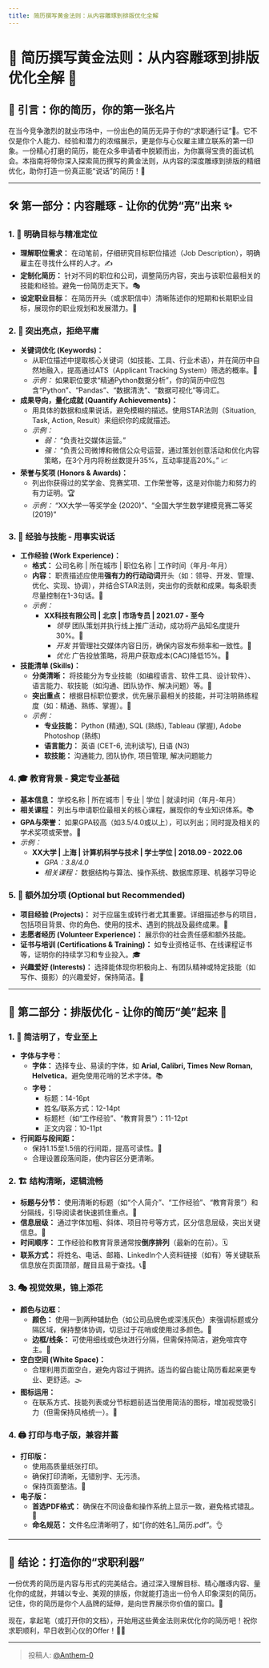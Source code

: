 ```yaml
---
title: 简历撰写黄金法则：从内容雕琢到排版优化全解
---
```


# 🌟 简历撰写黄金法则：从内容雕琢到排版优化全解 🌟

## 📖 引言：你的简历，你的第一张名片

在当今竞争激烈的就业市场中，一份出色的简历无异于你的“求职通行证”🚀。它不仅是你个人能力、经验和潜力的浓缩展示，更是你与心仪雇主建立联系的第一印象。一份精心打磨的简历，能在众多申请者中脱颖而出，为你赢得宝贵的面试机会。本指南将带你深入探索简历撰写的黄金法则，从内容的深度雕琢到排版的精细优化，助你打造一份真正能“说话”的简历！🎯

---

## 🛠️ 第一部分：内容雕琢 - 让你的优势“亮”出来 ✨

### 1. 🎯 明确目标与精准定位

*   **理解职位需求：** 在动笔前，仔细研究目标职位描述（Job Description），明确雇主在寻找什么样的人才。✍️
*   **定制化简历：** 针对不同的职位和公司，调整简历内容，突出与该职位最相关的技能和经验。避免一份简历走天下。🎭
*   **设定职业目标：** 在简历开头（或求职信中）清晰陈述你的短期和长期职业目标，展现你的职业规划和发展潜力。🌱

### 2. 💎 突出亮点，拒绝平庸

*   **关键词优化 (Keywords)：**
    *   从职位描述中提取核心关键词（如技能、工具、行业术语），并在简历中自然地融入，提高通过ATS（Applicant Tracking System）筛选的概率。🔑
    *   *示例：* 如果职位要求“精通Python数据分析”，你的简历中应包含“Python”、“Pandas”、“数据清洗”、“数据可视化”等词汇。
*   **成果导向，量化成就 (Quantify Achievements)：**
    *   用具体的数据和成果说话，避免模糊的描述。使用STAR法则（Situation, Task, Action, Result）来组织你的成就描述。
    *   *示例：*
        *   *弱：* “负责社交媒体运营。”
        *   *强：* “负责公司微博和微信公众号运营，通过策划创意活动和优化内容策略，在3个月内将粉丝数提升35%，互动率提高20%。” 📈
*   **荣誉与奖项 (Honors & Awards)：**
    *   列出你获得过的奖学金、竞赛奖项、工作荣誉等，这是对你能力和努力的有力证明。🏆
    *   *示例：* “XX大学一等奖学金 (2020)”、“全国大学生数学建模竞赛二等奖 (2019)”

### 3. 🏢 经验与技能 - 用事实说话

*   **工作经验 (Work Experience)：**
    *   **格式：** 公司名称 | 所在城市 | 职位名称 | 工作时间（年月-年月）
    *   **内容：** 职责描述应使用**强有力的行动动词**开头（如：领导、开发、管理、优化、实现、协调），并结合STAR法则，突出你的贡献和成果。每条职责尽量控制在1-3句话。💪
    *   *示例：*
        *   **XX科技有限公司 | 北京 | 市场专员 | 2021.07 - 至今**
            *   *领导* 团队策划并执行线上推广活动，成功将产品知名度提升30%。📣
            *   *开发* 并管理社交媒体内容日历，确保内容发布频率和一致性。📅
            *   *优化* 广告投放策略，将用户获取成本(CAC)降低15%。🎯
*   **技能清单 (Skills)：**
    *   **分类清晰：** 将技能分为专业技能（如编程语言、软件工具、设计软件）、语言能力、软技能（如沟通、团队协作、解决问题）等。🔧
    *   **突出重点：** 根据目标职位要求，优先展示最相关的技能，并可注明熟练程度（如：精通、熟练、掌握）。🌟
    *   *示例：*
        *   **专业技能：** Python (精通), SQL (熟练), Tableau (掌握), Adobe Photoshop (熟练)
        *   **语言能力：** 英语 (CET-6, 流利读写), 日语 (N3)
        *   **软技能：** 沟通能力, 团队协作, 项目管理, 解决问题能力

### 4. 🎓 教育背景 - 奠定专业基础

*   **基本信息：** 学校名称 | 所在城市 | 专业 | 学位 | 就读时间（年月-年月）
*   **相关课程：** 列出与申请职位最相关的核心课程，展现你的专业知识体系。📚
*   **GPA与荣誉：** 如果GPA较高（如3.5/4.0或以上），可以列出；同时提及相关的学术奖项或荣誉。📝
*   *示例：*
    *   **XX大学 | 上海 | 计算机科学与技术 | 学士学位 | 2018.09 - 2022.06**
        *   *GPA：3.8/4.0*
        *   *相关课程：* 数据结构与算法、操作系统、数据库原理、机器学习导论

### 5. 🌟 额外加分项 (Optional but Recommended)

*   **项目经验 (Projects)：** 对于应届生或转行者尤其重要。详细描述参与的项目，包括项目背景、你的角色、使用的技术、遇到的挑战及最终成果。🚀
*   **志愿者经历 (Volunteer Experience)：** 展示你的社会责任感和额外技能。
*   **证书与培训 (Certifications & Training)：** 如专业资格证书、在线课程证书等，证明你的持续学习和专业投入。🎓
*   **兴趣爱好 (Interests)：** 选择能体现你积极向上、有团队精神或特定技能（如写作、摄影）的兴趣爱好，保持简洁。🎨

---

## 🎨 第二部分：排版优化 - 让你的简历“美”起来 💅

### 1. 📏 简洁明了，专业至上

*   **字体与字号：**
    *   **字体：** 选择专业、易读的字体，如 **Arial, Calibri, Times New Roman, Helvetica**。避免使用花哨的艺术字体。📚
    *   **字号：**
        *   标题：14-16pt
        *   姓名/联系方式：12-14pt
        *   标题栏（如“工作经验”、“教育背景”）：11-12pt
        *   正文内容：10-11pt
*   **行间距与段间距：**
    *   保持1.15至1.5倍的行间距，提高可读性。📄
    *   合理设置段落间距，使内容区分更清晰。

### 2. 🏗️ 结构清晰，逻辑流畅

*   **标题与分节：** 使用清晰的标题（如“个人简介”、“工作经验”、“教育背景”）和分隔线，引导阅读者快速抓住重点。📌
*   **信息层级：** 通过字体加粗、斜体、项目符号等方式，区分信息层级，突出关键信息。🔹
*   **时间顺序：** 工作经验和教育背景通常按**倒序排列**（最新的在前）。🗓️
*   **联系方式：** 将姓名、电话、邮箱、LinkedIn个人资料链接（如有）等关键联系信息放在页面顶部，醒目且易于查找。📞📧

### 3. 🎭 视觉效果，锦上添花

*   **颜色与边框：**
    *   **颜色：** 使用一到两种辅助色（如公司品牌色或深浅灰色）来强调标题或分隔区域，保持整体协调，切忌过于花哨或使用过多颜色。🎨
    *   **边框/线条：** 可使用细线或色块进行分隔，但需保持简洁，避免喧宾夺主。📏
*   **空白空间 (White Space)：**
    *   合理利用页面空白，避免内容过于拥挤。适当的留白能让简历看起来更专业、更舒适。🌫️
*   **图标运用：**
    *   在联系方式、技能列表或分节标题前适当使用简洁的图标，增加视觉吸引力（但需保持风格统一）。🔸

### 4. 🖨️ 打印与电子版，兼容并蓄

*   **打印版：**
    *   使用高质量纸张打印。
    *   确保打印清晰，无错别字、无污渍。
    *   保持页面整洁。📄
*   **电子版：**
    *   **首选PDF格式：** 确保在不同设备和操作系统上显示一致，避免格式错乱。📁
    *   **命名规范：** 文件名应清晰明了，如“[你的姓名]_简历.pdf”。👌

---

## 🌟 结论：打造你的“求职利器”

一份优秀的简历是内容与形式的完美结合。通过深入理解目标、精心雕琢内容、量化你的成就，并辅以专业、美观的排版，你就能打造出一份令人印象深刻的简历。记住，你的简历是你个人品牌的延伸，是向世界展示你价值的窗口。💪

现在，拿起笔（或打开你的文档），开始用这些黄金法则来优化你的简历吧！祝你求职顺利，早日收到心仪的Offer！🎉🚀

---

> 投稿人: [@Anthem-0](https://github.com/Anthem-0)
